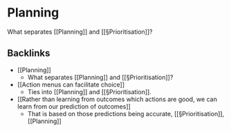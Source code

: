 # Planning
What separates [[Planning]] and [[§Prioritisation]]?

## Backlinks
* [[Planning]]
	* What separates [[Planning]] and [[§Prioritisation]]?
* [[Action menus can facilitate choice]]
	* Ties into [[Planning]] and [[§Prioritisation]].
* [[Rather than learning from outcomes which actions are good, we can learn from our prediction of outcomes]]
	* That is based on those predictions being accurate, [[§Prioritisation]], [[Planning]]

<!-- #p1 -->

<!-- {BearID:026004DB-90BA-4FCC-844B-2677C614E014-550-000003DD11DF1A27} -->
